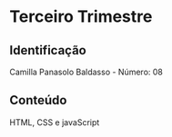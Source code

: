 # Terceiro Trimestre

## Identificação
Camilla Panasolo Baldasso - Número: 08

## Conteúdo
HTML, CSS e javaScript
